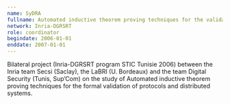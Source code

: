 ```yaml
---
name: SyDRA 
fullname: Automated inductive theorem proving techniques for the validation of protocols and distributed systems.
network: Inria-DGRSRT
role: coordinator
begindate: 2006-01-01 
enddate: 2007-01-01
---
```


Bilateral project (Inria-DGRSRT program STIC Tunisie 2006) between the Inria team Secsi (Saclay), the LaBRI (U. Bordeaux) and the team Digital Security (Tunis, Sup’Com) on the study of Automated inductive theorem proving techniques for the formal validation of protocols and distributed systems.
